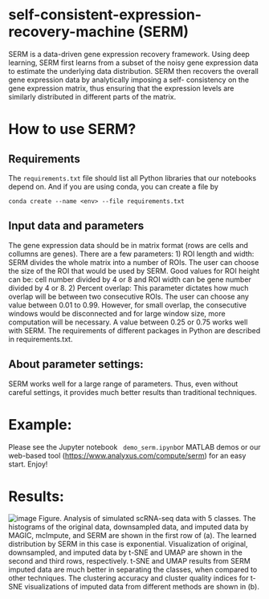 # self-consistent-expression-recovery-machine (SERM)
SERM is a data-driven gene expression recovery framework. Using deep learning, SERM first learns from a subset of the noisy gene expression data to estimate the underlying data distribution. SERM then recovers the overall gene expression data by analytically imposing a self- consistency on the gene expression matrix, thus ensuring that the expression levels are similarly distributed in different parts of the matrix.

# How to use SERM?
## Requirements
The ```requirements.txt``` file should list all Python libraries that our notebooks depend on. And if you are using conda, you can create a file by

```conda create --name <env> --file requirements.txt```

## Input data and parameters
The gene expression data should be in matrix format (rows are cells and collumns are genes). There are a few parameters: 1) ROI length and width: SERM divides the whole matrix into a number of ROIs. The user can choose the size of the ROI that would be used by SERM. Good values for ROI height can be: cell number divided by 4 or 8 and ROI width can be gene number divided by 4 or 8. 2) Percent overlap: This parameter dictates how much overlap will be between two consecutive ROIs. The user can choose any value between 0.01 to 0.99. However, for small overlap, the consecutive windows would be disconnected and for large window size, more computation will be necessary. A value between 0.25 or 0.75 works well with SERM. The requirements of different packages in Python are described in requirements.txt. 

## About parameter settings:
SERM works well for a large range of parameters. Thus, even without careful settings, it provides much better results than traditional techniques.

# Example:
Please see the Jupyter notebook ``` demo_serm.ipynb```or MATLAB demos or our web-based tool (https://www.analyxus.com/compute/serm) for an easy start.  Enjoy! 

# Results:

![image](im1.png)
Figure. Analysis of simulated scRNA-seq data with 5 classes. The histograms of the original data, downsampled data,
and imputed data by MAGIC, mcImpute, and SERM are shown in the first row of (a). The learned distribution by SERM in
this case is exponential. Visualization of original, downsampled, and imputed data by t-SNE and UMAP are shown in the
second and third rows, respectively. t-SNE and UMAP results from SERM imputed data are much better in separating the
classes, when compared to other techniques. The clustering accuracy and cluster quality indices for
t-SNE visualizations of imputed data from different methods are shown in (b).
